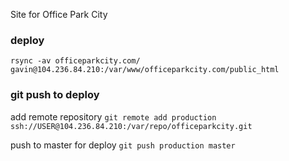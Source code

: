 Site for Office Park City

### deploy
`rsync -av officeparkcity.com/ gavin@104.236.84.210:/var/www/officeparkcity.com/public_html`

### git push to deploy

add remote repository
`git remote add production ssh://USER@104.236.84.210:/var/repo/officeparkcity.git`

push to master for deploy
`git push production master`